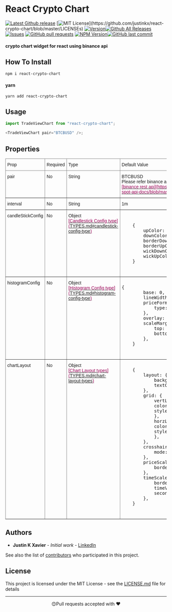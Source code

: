 # React Crypto Chart

[![Latest Github release](https://img.shields.io/github/release/justinkx/react-crypto-chart.svg)](https://github.com/justinkx/react-crypto-chart/releases/latest)
[![MIT License](https://img.shields.io/apm/l/atomic-design-ui.svg?)](https://github.com/justinkx/react-crypto-chart/blob/master/LICENSEs)
[![Version](https://badge.fury.io/gh/tterb%2FHyde.svg)](https://badge.fury.io/gh/tterb%2FHyde)[![Github All Releases](https://img.shields.io/github/downloads/justinkx/react-crypto-chart/total.svg?style=flat)]()[![Issues](https://img.shields.io/github/issues-raw/justinkx/react-crypto-chart.svg?maxAge=25000)](https://github.com/justinkx/react-crypto-chart/issues) [![GitHub pull requests](https://img.shields.io/github/issues-pr/justinkx/react-crypto-chart.svg?style=flat)]()
[![NPM Version](https://img.shields.io/npm/v/npm.svg?style=flat)]()[![GitHub last commit](https://img.shields.io/github/last-commit/justinkx/react-crypto-chart.svg?style=flat)]()

#### crypto chart widget for react using binance api

## How To Install

```npm
npm i react-crypto-chart
```

#### yarn

```npm
yarn add react-crypto-chart
```

## Usage

```javascript
import TradeViewChart from "react-crypto-chart";

<TradeViewChart pair="BTCBUSD" />;
```

## Properties

<style type="text/css">
.tg  {border-collapse:collapse;border-spacing:0;}
.tg td{border-color:black;border-style:solid;border-width:1px;font-family:Arial, sans-serif;font-size:14px;
  overflow:hidden;padding:10px 5px;word-break:normal;}
.tg th{border-color:black;border-style:solid;border-width:1px;font-family:Arial, sans-serif;font-size:14px;
  font-weight:normal;overflow:hidden;padding:10px 5px;word-break:normal;}
.tg .tg-0pky{border-color:inherit;text-align:left;vertical-align:top}
</style>
<table class="tg">
<thead>
  <tr>
    <th class="tg-0pky">Prop</th>
    <th class="tg-0pky">Required</th>
    <th class="tg-0pky">Type</th>
    <th class="tg-0pky">Default Value</th>
  </tr>
</thead>
<tbody>
  <tr>
    <td class="tg-0pky">pair</td>
    <td class="tg-0pky">No</td>
    <td class="tg-0pky">String</td>
    <td class="tg-0pky">BTCBUSD<br>Please refer binance api for more pairs<br><a href="https://github.com/binance/binance-spot-api-docs/blob/master/rest-api.md"><span style="color:#905">[binance rest api](https://github.com/binance/binance-spot-api-docs/blob/master/rest-api.md)</span></a></td>
  </tr>
  <tr>
    <td class="tg-0pky">interval</td>
    <td class="tg-0pky">No</td>
    <td class="tg-0pky">String</td>
    <td class="tg-0pky">1m</td>
  </tr>
  <tr>
    <td class="tg-0pky">candleStickConfig</td>
    <td class="tg-0pky">No</td>
    <td class="tg-0pky">Object<br><a href="https://www.tablesgenerator.com/README.md" target="_blank" rel="noopener noreferrer"><span style="color:#905">[Candlestick Config type](</span></a><a href="https://www.tablesgenerator.com/README.md" target="_blank" rel="noopener noreferrer"><span style="text-decoration:underline">TYPES.md#candlestick-config-type</span></a><a href="https://www.tablesgenerator.com/README.md" target="_blank" rel="noopener noreferrer"><span style="color:#905">)</span></a></td>
    <td class="tg-0pky">
    <pre> 
    {
        upColor: "#00c176",
        downColor: "#cf304a",
        borderDownColor: "#cf304a",
        borderUpColor: "#00c176",
        wickDownColor: "#838ca1",
        wickUpColor: "#838ca1",
    }
    </pre>
    </td>
  </tr>
  <tr>
    <td class="tg-0pky">histogramConfig</td>
    <td class="tg-0pky">No</td>
    <td class="tg-0pky">Object<br><a href="https://www.tablesgenerator.com/README.md" target="_blank" rel="noopener noreferrer"><span style="color:#905">[Histogram Config type](</span></a><a href="https://www.tablesgenerator.com/README.md" target="_blank" rel="noopener noreferrer"><span style="text-decoration:underline">TYPES.md#histogram-config-type</span></a><a href="https://www.tablesgenerator.com/README.md" target="_blank" rel="noopener noreferrer"><span style="color:#905">)</span></a></td>
    <td class="tg-0pky">
    <pre>{
        base: 0,
        lineWidth: 2,
        priceFormat: {
            type: "volume",
        },
        overlay: true,
        scaleMargins: {
            top: 0.8,
            bottom: 0,
        },
    }
  </pre>
    </td>
  </tr>
  <tr>
    <td class="tg-0pky">chartLayout</td>
    <td class="tg-0pky">No</td>
    <td class="tg-0pky">Object<br><a href="https://www.tablesgenerator.com/README.md" target="_blank" rel="noopener noreferrer"><span style="color:#905">[Chart Layout types](</span></a><a href="https://www.tablesgenerator.com/README.md" target="_blank" rel="noopener noreferrer"><span style="text-decoration:underline">TYPES.md#chart-layout-types</span></a><a href="https://www.tablesgenerator.com/README.md" target="_blank" rel="noopener noreferrer"><span style="color:#905">)</span></a></td>
    <td class="tg-0pky">
    <pre>
    {
        layout: {
            backgroundColor: "#ededed",
            textColor: "#253248",
        },
        grid: {
            vertLines: {
            color: "#838fa3",
            style: LineStyle.SparseDotted,
            },
            horzLines: {
            color: "#838fa3",
            style: LineStyle.SparseDotted,
            },
        },
        crosshair: {
            mode: CrosshairMode.Normal,
        },
        priceScale: {
            borderColor: "#485c7b",
        },
        timeScale: {
            borderColor: "#485c7b",
            timeVisible: true,
            secondsVisible: false,
        },
    }
    </pre>
    </td>
  </tr>
</tbody>
</table>

## Authors

- **Justin K Xavier** - _Initial work_ - [LinkedIn](https://www.linkedin.com/in/justin-k-xavier-59b82710a/)

See also the list of [contributors](https://github.com/justinkx/RNChallenge_1/graphs/contributors) who participated in this project.

## License

This project is licensed under the MIT License - see the [LICENSE.md](LICENSE.md) file for details

---

<p align="center">😊Pull requests accepted with ❤️</p>
